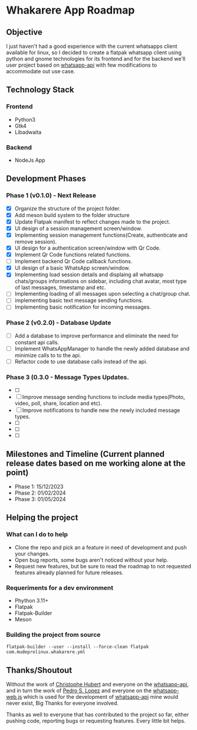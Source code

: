 # Whakarere App Roadmap

## Objective
I just haven't had a good experience with the current whatsapps client available for linux, so I decided to create a flatpak whatsapp client using python and gnome technologies for its frontend and for the backend we'll user project based on [whatsapp-api](https://github.com/chrishubert/whatsapp-api) with few modifications to accommodate out use case. 

## Technology Stack
### Frontend
- Python3
- Gtk4
- Libadwaita

### Backend
- NodeJs App

## Development Phases
### Phase 1 (v0.1.0) - Next Release
- [X] Organize the structure of the project folder.
- [X] Add meson build system to the folder structure
- [x] Update Flatpak manifest to reflect changes made to the project.
- [X] UI design of a session management screen/window.
- [X] Implementing session management functions(Create, authenticate and remove session).
- [X] UI design for a authentication screen/window with Qr Code.
- [X] Implement Qr Code functions related functions.
- [ ] Implement backend Qr Code callback functions.
- [X] UI design of a basic WhatsApp screen/window.
- [X] Implementing load session details and displaing all whatsapp chats/groups informations on sidebar, including chat avatar, most type of last messages, timestamp and etc.
- [ ] Implementing loading of all messages upon selecting a chat/group chat.
- [ ] implementing basic text message sending functions.
- [ ] Implementing basic notification for incoming messages.

### Phase 2 (v0.2.0) - Database Update
- [ ] Add a database to improve performance and eliminate the need for constant api calls.
- [ ] Implement WhatsAppManager to handle the newly added database and minimize calls to to the api.
- [ ] Refactor code to use database calls instead of the api.

### Phase 3 (0.3.0 - Message Types Updates.
- [ ] 
- [ ] Improve message sending functions to include media types(Photo, video, poll, share, location and etc).
- [ ] Improve notifications to handle new the newly included message types.
- [ ] 
- [ ]
- [ ] 

## Milestones and Timeline (Current planned release dates based on me working alone at the point)
- Phase 1: 15/12/2023
- Phase 2: 01/02/2024
- Phase 3: 01/05/2024

## Helping the project
### What can I do to help
- Clone the repo and pick an a feature in need of development and push your changes.
- Open bug reports, some bugs aren't noticed without your help.
- Request new features, but be sure to read the roadmap to not requested features already planned for future releases.

### Requeriments for a dev environment
- Phython 3.11+
- Flatpak
- Flatpak-Builder
- Meson

### Building the project from source
```shell
flatpak-builder --user --install --force-clean flatpak com.mudeprolinux.whakarere.yml
```

## Thanks/Shoutout
Without the work of [Christophe Hubert](https://github.com/chrishubert) and everyone on the [whatsapp-api](https://github.com/chrishubert/whatsapp-api), and in turn the work of [Pedro S. Lopez](https://github.com/pedroslopez) and everyone on the [whatsapp-web.js](https://github.com/pedroslopez/whatsapp-web.js) which is used for the development of [whatsapp-api](https://github.com/chrishubert/whatsapp-api) mine would never exist, Big Thanks for everyone involved.

Thanks as well to everyone that has contributed to the project so far, either pushing code, reporting bugs or requesting features. Every little bit helps.
